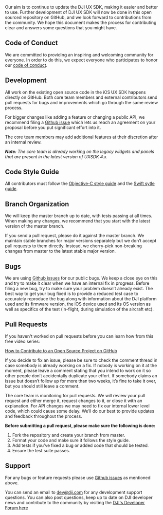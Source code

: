 Our aim is to continue to update the DJI UX SDK, making it easier and better to use. Further development of DJI UX SDK will now be done in this open sourced repository on GitHub, and we look forward to contributions from the community. We hope this document makes the process for contributing clear and answers some questions that you might have.

## Code of Conduct
We are committed to providing an inspiring and welcoming community for everyone. In order to do this, we expect everyone who participates to honor our [code of conduct](https://github.com/dji-sdk/Mobile-UXSDK-Beta-iOS/blob/master/CODE_OF_CONDUCT.md).

## Development
All work on the existing open source code in the iOS UX SDK happens directly on GitHub. Both core team members and external contributors send pull requests for bugs and improvements which go through the same review process. 

For bigger changes like adding a feature or changing a public API, we recommend filing a [Github issue](https://github.com/dji-sdk/Mobile-UXSDK-Beta-iOS/issues) which lets us reach an agreement on your proposal before you put significant effort into it. 

The core team members may add additional features at their discretion after an internal review. 

_**Note:** The core team is already working on the legacy widgets and panels that are present in the latest version of UXSDK 4.x._


## Code Style Guide
All contributors must follow the [Objective-C style guide](https://github.com/dji-sdk/Open-Source-UXSDK-iOS/wiki/Objective-C-Style-Guide) and the [Swift sytle guide](https://github.com/dji-sdk/Mobile-UXSDK-Beta-iOS/wiki/Swift-Style-Guide).

## Branch Organization
We will keep the master branch up to date, with tests passing at all times. When making any changes, we recommend that you start with the latest version of the master branch.

If you send a pull request, please do it against the master branch. We maintain stable branches for major versions separately but we don’t accept pull requests to them directly. Instead, we cherry-pick non-breaking changes from master to the latest stable major version.

## Bugs
We are using [Github issues](https://github.com/dji-sdk/Mobile-UXSDK-Beta-iOS/issues) for our public bugs. We keep a close eye on this and try to make it clear when we have an internal fix in progress. Before filing a new bug, try to make sure your problem doesn’t already exist. The best way to get your bug fixed is to provide a reduced test case to accurately reproduce the bug along with information about the DJI platform used and its firmware version, the iOS device used and its OS version as well as specifics of the test (in-flight, during simulation of the aircraft etc).

## Pull Requests
If you haven't worked on pull requests before you can learn how from this free video series: 

[How to Contribute to an Open Source Project on GitHub](https://egghead.io/courses/how-to-contribute-to-an-open-source-project-on-github)

If you decide to fix an issue, please be sure to check the comment thread in case somebody is already working on a fix. If nobody is working on it at the moment, please leave a comment stating that you intend to work on it so other people don’t accidentally duplicate your effort. If somebody claims an issue but doesn’t follow up for more than two weeks, it’s fine to take it over, but you should still leave a comment.

The core team is monitoring for pull requests. We will review your pull request and either merge it, request changes to it, or close it with an explanation. For API changes we may need to fix our internal lower level code, which could cause some delay. We’ll do our best to provide updates and feedback throughout the process.

**Before submitting a pull request, please make sure the following is done:** 
1. Fork the repository and create your branch from master.
1. Format your code and make sure it follows the style guide.
1. Add tests if you’ve fixed a bug or added code that should be tested.
1. Ensure the test suite passes.

## Support
For any bugs or feature requests please use [Github issues](https://github.com/dji-sdk/Mobile-UXSDK-Beta-iOS/issues) as mentioned above. 

You can send an email to dev@dji.com for any development support questions. You can also post questions, keep up to date on DJI developer news and contribute to the community by visiting the [DJI's Developer Forum here](https://forum.dji.com/forum-139-1.html?from=developer)
